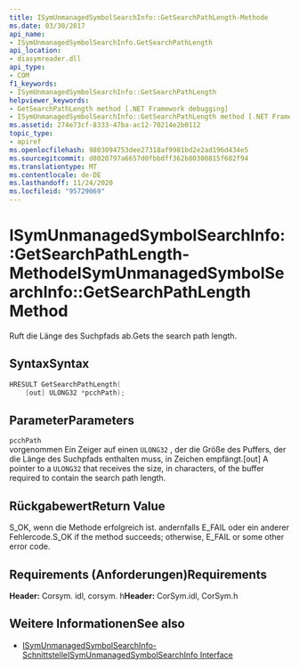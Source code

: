 ```yaml
---
title: ISymUnmanagedSymbolSearchInfo::GetSearchPathLength-Methode
ms.date: 03/30/2017
api_name:
- ISymUnmanagedSymbolSearchInfo.GetSearchPathLength
api_location:
- diasymreader.dll
api_type:
- COM
f1_keywords:
- ISymUnmanagedSymbolSearchInfo::GetSearchPathLength
helpviewer_keywords:
- GetSearchPathLength method [.NET Framework debugging]
- ISymUnmanagedSymbolSearchInfo::GetSearchPathLength method [.NET Framework debugging]
ms.assetid: 274e73cf-8333-47ba-ac12-70214e2b0112
topic_type:
- apiref
ms.openlocfilehash: 9803094753dee27318af9981bd2e2ad196d434e5
ms.sourcegitcommit: d8020797a6657d0fbbdff362b80300815f682f94
ms.translationtype: MT
ms.contentlocale: de-DE
ms.lasthandoff: 11/24/2020
ms.locfileid: "95729069"
---
```

# <a name="isymunmanagedsymbolsearchinfogetsearchpathlength-method"></a><span data-ttu-id="91b8a-102">ISymUnmanagedSymbolSearchInfo::GetSearchPathLength-Methode</span><span class="sxs-lookup"><span data-stu-id="91b8a-102">ISymUnmanagedSymbolSearchInfo::GetSearchPathLength Method</span></span>

<span data-ttu-id="91b8a-103">Ruft die Länge des Suchpfads ab.</span><span class="sxs-lookup"><span data-stu-id="91b8a-103">Gets the search path length.</span></span>  
  
## <a name="syntax"></a><span data-ttu-id="91b8a-104">Syntax</span><span class="sxs-lookup"><span data-stu-id="91b8a-104">Syntax</span></span>  
  
```cpp  
HRESULT GetSearchPathLength(  
    [out] ULONG32 *pcchPath);  
```  
  
## <a name="parameters"></a><span data-ttu-id="91b8a-105">Parameter</span><span class="sxs-lookup"><span data-stu-id="91b8a-105">Parameters</span></span>  

 `pcchPath`  
 <span data-ttu-id="91b8a-106">vorgenommen Ein Zeiger auf einen `ULONG32` , der die Größe des Puffers, der die Länge des Suchpfads enthalten muss, in Zeichen empfängt.</span><span class="sxs-lookup"><span data-stu-id="91b8a-106">[out] A pointer to a `ULONG32` that receives the size, in characters, of the buffer required to contain the search path length.</span></span>  
  
## <a name="return-value"></a><span data-ttu-id="91b8a-107">Rückgabewert</span><span class="sxs-lookup"><span data-stu-id="91b8a-107">Return Value</span></span>  

 <span data-ttu-id="91b8a-108">S_OK, wenn die Methode erfolgreich ist. andernfalls E_FAIL oder ein anderer Fehlercode.</span><span class="sxs-lookup"><span data-stu-id="91b8a-108">S_OK if the method succeeds; otherwise, E_FAIL or some other error code.</span></span>  
  
## <a name="requirements"></a><span data-ttu-id="91b8a-109">Requirements (Anforderungen)</span><span class="sxs-lookup"><span data-stu-id="91b8a-109">Requirements</span></span>  

 <span data-ttu-id="91b8a-110">**Header:** Corsym. idl, corsym. h</span><span class="sxs-lookup"><span data-stu-id="91b8a-110">**Header:** CorSym.idl, CorSym.h</span></span>  
  
## <a name="see-also"></a><span data-ttu-id="91b8a-111">Weitere Informationen</span><span class="sxs-lookup"><span data-stu-id="91b8a-111">See also</span></span>

- [<span data-ttu-id="91b8a-112">ISymUnmanagedSymbolSearchInfo-Schnittstelle</span><span class="sxs-lookup"><span data-stu-id="91b8a-112">ISymUnmanagedSymbolSearchInfo Interface</span></span>](isymunmanagedsymbolsearchinfo-interface.md)
